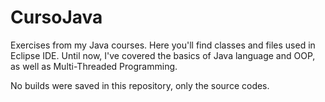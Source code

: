 # CursoJava

Exercises from my Java courses. Here you'll find classes and files used in Eclipse IDE. 
Until now, I've covered the basics of Java language and OOP, as well as Multi-Threaded Programming.

No builds were saved in this repository, only the source codes.
